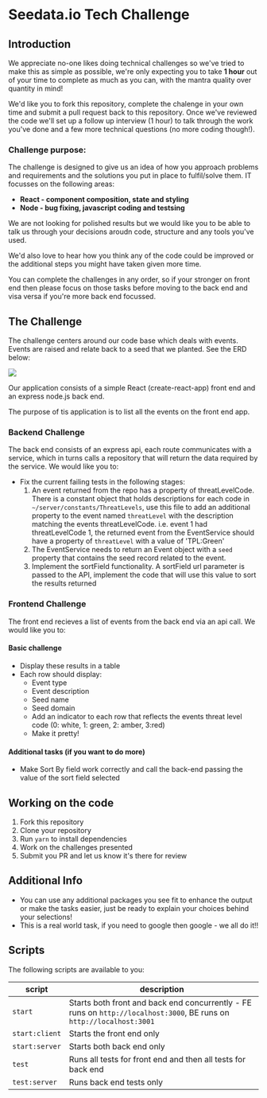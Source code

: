 # Seedata.io Tech Challenge

## Introduction
We appreciate no-one likes doing technical challenges so we've tried to make this as simple as possible, we're only expecting you to take **1 hour** out of your time to complete as much as you can, with the mantra quality over quantity in mind!

We'd like you to fork this repository, complete the chalenge in your own time and submit a pull request back to this repository. Once we've reviewed the code we'll set up a follow up interview (1 hour) to talk through the work you've done and a few more technical questions (no more coding though!).

### **Challenge purpose:**
The challenge is designed to give us an idea of how you approach problems and requirements and the solutions you put in place to fulfil/solve them. IT focusses on the following areas:
* **React - component composition, state and styling**
* **Node - bug fixing, javascript coding and testsing**

We are not looking for polished results but we would like you to be able to talk us through your decisions aroudn code, structure and any tools you've used.

We'd also love to hear how you think any of the code could be improved or the additional steps you might have taken given more time.

You can complete the challenges in any order, so if your stronger on front end then please focus on those tasks before moving to the back end and visa versa if you're more back end focussed.

## The Challenge

The challenge centers around our code base which deals with events. Events are raised and relate back to a seed that we planted. See the ERD below:


[![](https://mermaid.ink/img/pako:eNp1UMsKg0AM_JUl1-oPSG-th0JvXr0EN9Wluiu7URDx35v6KLXSnDLDMDPJCIXTBAkUNYZwNVh6bHKrZNKeLKtzHKuMSC_crJrxuBBKnYyojP7AjL2xpbLY0C-nXYPGLuz0bThH_XV8wyCRt0MID-0xhELhTcvG2Z0DV56Q79RTfZGTdy22gQga8lJSy0fmPjlwRXIJJLJq9M8ccjuJrms1MqXasPOQPLAOFAF27LLBFpCw72gTrV9dVdMLs25zEw)](https://mermaid-js.github.io/mermaid-live-editor/edit#pako:eNp1UMsKg0AM_JUl1-oPSG-th0JvXr0EN9Wluiu7URDx35v6KLXSnDLDMDPJCIXTBAkUNYZwNVh6bHKrZNKeLKtzHKuMSC_crJrxuBBKnYyojP7AjL2xpbLY0C-nXYPGLuz0bThH_XV8wyCRt0MID-0xhELhTcvG2Z0DV56Q79RTfZGTdy22gQga8lJSy0fmPjlwRXIJJLJq9M8ccjuJrms1MqXasPOQPLAOFAF27LLBFpCw72gTrV9dVdMLs25zEw)


Our application consists of a simple React (create-react-app) front end and an express node.js back end.

The purpose of tis application is to list all the events on the front end app.


### Backend Challenge
The back end consists of an express api, each route communicates with a service, which in turns calls a repository that will return the data required by the service.
We would like you to:
* Fix the current failing tests in the following stages:
  1. An event returned from the repo has a property of threatLevelCode. There is a constant object that holds descriptions for each code in ```~/server/constants/ThreatLevels```, use this file to add an additional property to the event named ```threatLevel``` with the description matching the events threatLevelCode. i.e. event 1 had threatLevelCode 1, the returned event from the EventService should have a property of ```threatLevel``` with a value of 'TPL:Green'
  1. The EventService needs to return an Event object with a ```seed``` property that contains the seed record related to the event.
  3. Implement the sortField functionality. A sortField url parameter is passed to the API, implement the code that will use this value to sort the results returned


### Frontend Challenge
The front end recieves a list of events from the back end via an api call. We would like you to:

#### Basic challenge
* Display these results in a table
* Each row should display:
  * Event type
  * Event description
  * Seed name
  * Seed domain
  * Add an indicator to each row that reflects the events threat level code (0: white, 1: green, 2: amber, 3:red)
  * Make it pretty!

#### Additional tasks (if you want to do more)
* Make Sort By field work correctly and call the back-end passing the value of the sort field selected


## Working on the code
1. Fork this repository
1. Clone your repository
1. Run ```yarn``` to install dependencies
1. Work on the challenges presented
1. Submit you PR and let us know it's there for review

## Additional Info
* You can use any additional packages you see fit to enhance the output or make the tasks easier, just be ready to explain your choices behind your selections!
* This is a real world task, if you need to google then google - we all do it!!

## Scripts
The following scripts are available to you:

|script|description|
|------|-----------|
|```start```| Starts both front and back end concurrently - FE runs on ```http://localhost:3000```, BE runs on ```http://localhost:3001```|
|```start:client```| Starts the front end only |
|```start:server```| Starts both back end only |
|```test```| Runs all tests for front end and then all tests for back end |
|```test:server```| Runs back end tests only |
